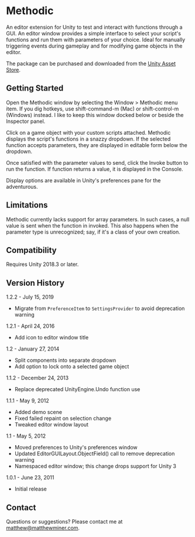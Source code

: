 # Methodic

An editor extension for Unity to test and interact with functions through a GUI.
An editor window provides a simple interface to select your script's functions
and run them with parameters of your choice. Ideal for manually triggering
events during gameplay and for modifying game objects in the editor.

The package can be purchased and downloaded from the
[Unity Asset Store](http://u3d.as/content/matthew-miner/methodic/1Xw).


## Getting Started

Open the Methodic window by selecting the Window > Methodic menu item. If you
dig hotkeys, use shift-command-m (Mac) or shift-control-m (Windows) instead. I
like to keep this window docked below or beside the Inspector panel.

Click on a game object with your custom scripts attached. Methodic displays
the script's functions in a snazzy dropdown. If the selected function accepts
parameters, they are displayed in editable form below the dropdown.

Once satisfied with the parameter values to send, click the Invoke button to
run the function. If function returns a value, it is displayed in the Console.

Display options are available in Unity's preferences pane for the adventurous.


## Limitations

Methodic currently lacks support for array parameters. In such cases, a null
value is sent when the function in invoked. This also happens when the
parameter type is unrecognized; say, if it's a class of your own creation.


## Compatibility

Requires Unity 2018.3 or later.


## Version History

1.2.2 - July 15, 2019
- Migrate from `PreferenceItem` to `SettingsProvider` to avoid deprecation
  warning

1.2.1 - April 24, 2016
- Add icon to editor window title

1.2 - January 27, 2014
- Split components into separate dropdown
- Add option to lock onto a selected game object

1.1.2 - December 24, 2013
- Replace deprecated UnityEngine.Undo function use

1.1.1 - May 9, 2012
- Added demo scene
- Fixed failed repaint on selection change
- Tweaked editor window layout

1.1 - May 5, 2012
- Moved preferences to Unity's preferences window
- Updated EditorGUILayout.ObjectField() call to remove deprecation warning
- Namespaced editor window; this change drops support for Unity 3

1.0.1 - June 23, 2011
- Initial release


## Contact

Questions or suggestions? Please contact me at matthew@matthewminer.com.
